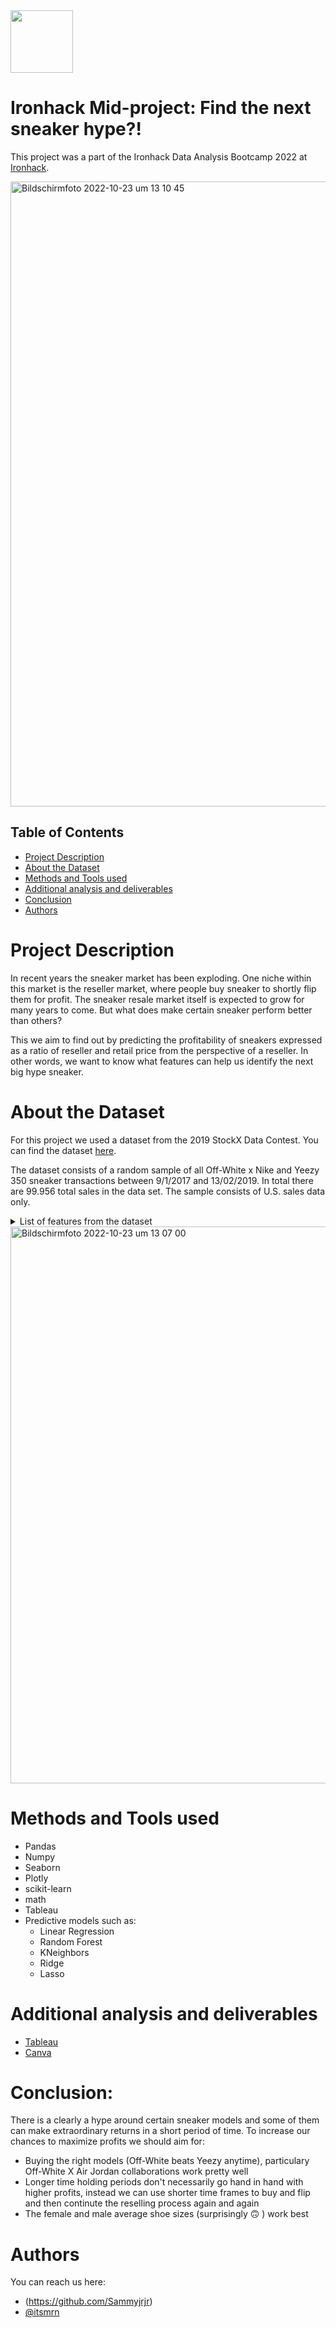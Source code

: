 <img width="100" src="https://user-images.githubusercontent.com/36229542/197388807-b8e88634-05a1-4d29-acf8-de310a02fadb.png"> 


# Ironhack Mid-project: Find the next sneaker hype?!

This project was a part of the Ironhack Data Analysis Bootcamp 2022 at [Ironhack](https://www.ironhack.com/en).

<img width="1000" alt="Bildschirmfoto 2022-10-23 um 13 10 45" src="https://user-images.githubusercontent.com/36229542/197388745-7b0f30aa-5a59-4b73-b5d8-2126845639c5.png">

 ## Table of Contents
 
* [Project Description](#project-description)
* [About the Dataset](#about-the-dataset)
* [Methods and Tools used](#methods-and-tools-used)
* [Additional analysis and deliverables](#additional-analysis-and-deliverables)
* [Conclusion](#conclusion)
* [Authors](#authors)

# Project Description
In recent years the sneaker market has been exploding. One niche within this market is the reseller market, where people buy sneaker to shortly flip them for profit. The sneaker resale market itself is expected to grow for many years to come. But what does make certain sneaker perform better than others? 

This we aim to find out by predicting the profitability of sneakers expressed as a ratio of reseller and retail price from the perspective of a reseller. In other words, we want to know what features can help us identify the next big hype sneaker.

# About the Dataset
For this project we used a dataset from the 2019 StockX Data Contest. You can find the dataset [here](https://s3.amazonaws.com/stockx-sneaker-analysis/wp-content/uploads/2019/02/StockX-Data-Contest-2019-3.xlsx).

The dataset consists of a random sample of all Off-White x Nike and Yeezy 350 sneaker transactions between 9/1/2017 and 13/02/2019. In total there  are 99.956 total sales in the data set. The sample consists of U.S. sales data only.


<details>
   <summary>List of features from the dataset</summary>
  
- Order Date: Date of a transaction
- Brand: Brand of the sneaker
- Sneaker Name: Sneaker model plus additional information on color
- Sale Price: Resale price a given sneaker (transacted)
- Retail Price: Retail price a given sneaker 
- Release Date: Release date of a given sneaker
- Shoe Size: US shoe sizing
- Buyer Region: State of buyer 

 
</details>

<img width="891" alt="Bildschirmfoto 2022-10-23 um 13 07 00" src="https://user-images.githubusercontent.com/36229542/197388613-8acc8549-7be8-4cb0-b3b8-c057c67800ab.png">

# Methods and Tools used
- Pandas
- Numpy
- Seaborn
- Plotly
- scikit-learn
- math
- Tableau
- Predictive models such as:
	-  Linear Regression
	-  Random Forest
	-  KNeighbors
	-  Ridge
	-  Lasso

# Additional analysis and deliverables 
- [Tableau](https://public.tableau.com/views/Mid-ProjectFindthenexthype/Dashboard-MT?:language=de-DE&:display_count=n&:origin=viz_share_link)
- [Canva](https://www.canva.com/design/DAFPg1KzOd8/ZAJ21FhgZSvIjoSRXVlNxw/view?utm_content=DAFPg1KzOd8&utm_campaign=designshare&utm_medium=link2&utm_source=sharebutton)

# Conclusion:
There is a clearly a hype around certain sneaker models and some of them can make extraordinary returns in a short period of time. To increase our chances to maximize profits we should aim for:
- Buying the right models (Off-White beats Yeezy anytime), particulary Off-White X Air Jordan collaborations work pretty well
- Longer time holding periods don't necessarily go hand in hand with higher profits, instead we can use shorter time frames to buy and flip and then continute the reselling process again and again
- The female and male average shoe sizes (surprisingly 🙃 ) work best


# Authors
You can reach us here: 
- (https://github.com/Sammyjrjr)
- [@itsmrn ](https://github.com/itsmrn) 

